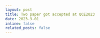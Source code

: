 ```yaml
---
layout: post
title: Two paper got accepted at QCE2023
date: 2023-9-01
inline: false
related_posts: false
---
```

